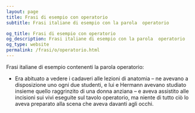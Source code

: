 ```yaml
---
layout: page
title: Frasi di esempio con operatorio 
subtitle: Frasi italiane di esempio con la parola  operatorio

og_title: Frasi di esempio con operatorio 
og_description: Frasi italiane di esempio con la parola  operatorio
og_type: website
permalink: /frasi/o/operatorio.html
---
```


Frasi italiane di esempio contenenti la parola operatorio:


- Era abituato a vedere i cadaveri alle lezioni di anatomia – ne avevano a disposizione uno ogni due studenti, e lui e Hermann avevano studiato insieme quello raggrinzito di una donna anziana – e aveva assistito alle incisioni sui vivi eseguite sul tavolo operatorio, ma niente di tutto ciò lo aveva preparato alla scena che aveva davanti agli occhi.
